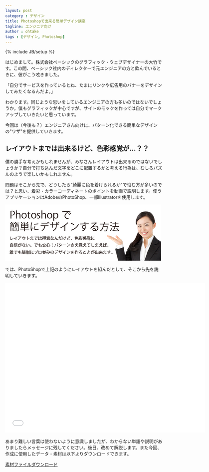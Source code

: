 ```yaml
---
layout: post
category : デザイン
title: Photoshopで出来る簡単デザイン講座
tagline: エンジニア向け
author : ohtake
tags : [デザイン, Photoshop]
---
```

{% include JB/setup %}

はじめまして。株式会社ベーシックのグラフィック・ウェブデザイナーの大竹です。この間、ベーシック社内のディレクターで元エンジニアの方と飲んでいるときに、彼がこう呟きました。

「自分でサービスを作っているとね、たまにリンクや広告用のバナーをデザインしてみたくなるんだよ。」

わかります。同じような思いをしているエンジニアの方も多いのではないでしょうか。僕もグラフィックが中心ですが、サイトのモックを作っては自分でマークアップしていきたいと思っています。

今回は（今後も？）エンジニアさん向けに、パターン化できる簡単なデザインの"ワザ"を提供していきます。

## レイアウトまでは出来るけど、色彩感覚が…？？

僕の勝手な考えかもしれませんが、みなさんレイアウトは出来るのではないでしょうか？自分で打ち込んだ文字をどこに配置するかと考える行為は、むしろパズルのようで楽しいかもしれません。

問題はそこから先で、どうしたら"綺麗に色を着けられるか"で悩む方が多いのでは？と思い、着彩・カラーコーディネートのポイントを動画で説明します。使うアプリケーションはAdobeのPhotoShop、一部Illustratorを使用します。

![](/assets/img/2013-07-16-sample.jpg)

では、PhotoShopで上記のようにレイアウトを組んだとして、そこから先を説明していきます。

<iframe width="640" height="480" src="//www.youtube.com/embed/IjuzAdgMPNM" frameborder="0" allowfullscreen></iframe>

あまり難しい言葉は使わないように意識しましたが、わからない単語や説明がありましたらメッセージに残してください。後日、改めて解説します。また今回、作成に使用したデータ・素材は以下よりダウンロードできます。

[素材ファイルダウンロード](/assets/files/2013-07-16.zip)

